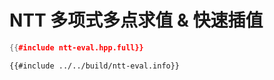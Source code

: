 # NTT 多项式多点求值 & 快速插值

```cpp
{{#include ntt-eval.hpp.full}}
```

```
{{#include ../../build/ntt-eval.info}}
```

